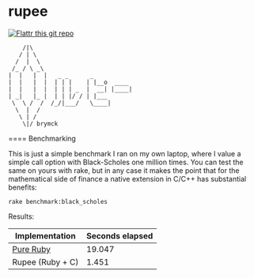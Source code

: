 rupee
=====

[![Flattr this git repo](http://api.flattr.com/button/flattr-badge-large.png)](https://flattr.com/submit/auto?user_id=brymck&url=https://github.com/brymck/rupee&title=rupee&language=en_GB&tags=github&category=software)

        /|\
       / | \
      /  |  \
     /_ / \ _\  
    |  |   |  |   _ _      _
    |  |   |  |  | | |    | |__o  ____
    |  |   |  |  | | | _  |  __| |____|
    | _|   |_ |  | | |/ / | |___
     \  \ /  /  /_/|___/   \____|
      \  |  /
       \ | /
        \|/ brymck

==== Benchmarking

This is just a simple benchmark I ran on my own laptop, where I value a simple
call option with Black-Scholes one million times. You can test the same on
yours with rake, but in any case it makes the point that for the mathematical
side of finance a native extension in C/C++ has substantial benefits:

    rake benchmark:black_scholes

Results:

<table>
  <thead>
    <tr>
      <th>Implementation</th>
      <th>Seconds elapsed</th>
    </tr>
  </thead>
  <tbody>
    <tr>
      <td><a href="http://www.espenhaug.com/black_scholes.html">Pure Ruby</a></td>
      <td>19.047</td>
    </tr>
    <tr>
      <td>Rupee (Ruby + C)</td>
      <td>1.451</td>
    </tr>
  </tbody>
</table>
